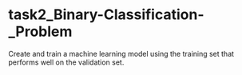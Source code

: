 # task2_Binary-Classification-_Problem
Create and train a machine learning model using the training set that performs well on the validation set.
